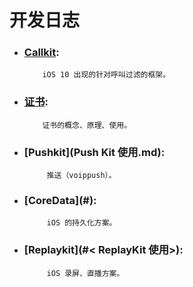 # 开发日志

* ### [Callkit](../开发日志/callkit.md):


          iOS 10 出现的针对呼叫过滤的框架。

* ### [证书](证书.md):


          证书的概念、原理、使用。

* ### [Pushkit](Push Kit 使用.md):


           推送（voippush）。

* ### [CoreData](#<Core Data>):


           iOS 的持久化方案。

* ### [Replaykit](#< ReplayKit 使用>):


           iOS 录屏、直播方案。

